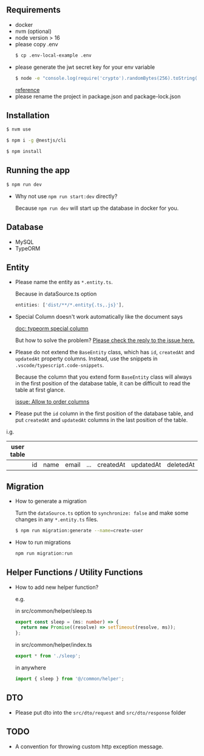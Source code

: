 ## Requirements

- docker
- nvm (optional)
- node version > 16
- please copy .env
  ```bash
  $ cp .env-local-example .env
  ```
- please generate the jwt secret key for your env variable
  ```bash
  $ node -e "console.log(require('crypto').randomBytes(256).toString('base64'));"
  ```
  [reference](https://stackoverflow.com/a/52996809)
- please rename the project in package.json and package-lock.json

## Installation

```bash
$ nvm use

$ npm i -g @nestjs/cli

$ npm install
```

## Running the app

```bash
$ npm run dev
```

- Why not use `npm run start:dev` directly?

  Because `npm run dev` will start up the database in docker for you.

## Database

- MySQL
- TypeORM

## Entity

- Please name the entity as `*.entity.ts`.

  Because in dataSource.ts option

  ```typescript
  entities: ['dist/**/*.entity{.ts,.js}'],
  ```

- Special Column doesn't work automatically like the document says

  [doc: typeorm special column](https://typeorm.io/entities#special-columns)

  But how to solve the problem?
  [Please check the reply to the issue here.](https://github.com/typeorm/typeorm/issues/4838#issuecomment-658481439)

- Please do not extend the `BaseEntity` class, which has `id`, `createdAt` and `updatedAt` property columns. Instead, use the snippets in `.vscode/typescript.code-snippets`.

  Because the column that you extend form `BaseEntity` class will always in the first position of the database table, it can be difficult to read the table at first glance.

  [issue: Allow to order columns](https://github.com/typeorm/typeorm/issues/541)

- Please put the `id` column in the first position of the database table, and put `createdAt` and `updatedAt` columns in the last position of the table.

i.g.

| user table |     |      |       |     |           |           |           |
| ---------- | --- | ---- | ----- | --- | --------- | --------- | --------- |
|            | id  | name | email | ... | createdAt | updatedAt | deletedAt |

## Migration

- How to generate a migration

  Turn the `dataSource.ts` option to `synchronize: false` and make some changes in any `*.entity.ts` files.

  ```bash
  $ npm run migration:generate --name=create-user
  ```

- How to run migrations

  ```bash
  npm run migration:run
  ```

## Helper Functions / Utility Functions

- How to add new helper function?

  e.g.

  in src/common/helper/sleep.ts

  ```typescript
  export const sleep = (ms: number) => {
    return new Promise((resolve) => setTimeout(resolve, ms));
  };
  ```

  in src/common/helper/index.ts

  ```typescript
  export * from './sleep';
  ```

  in anywhere

  ```typescript
  import { sleep } from '@/common/helper';
  ```

## DTO

- Please put dto into the `src/dto/request` and `src/dto/response` folder

## TODO

- A convention for throwing custom http exception message.
